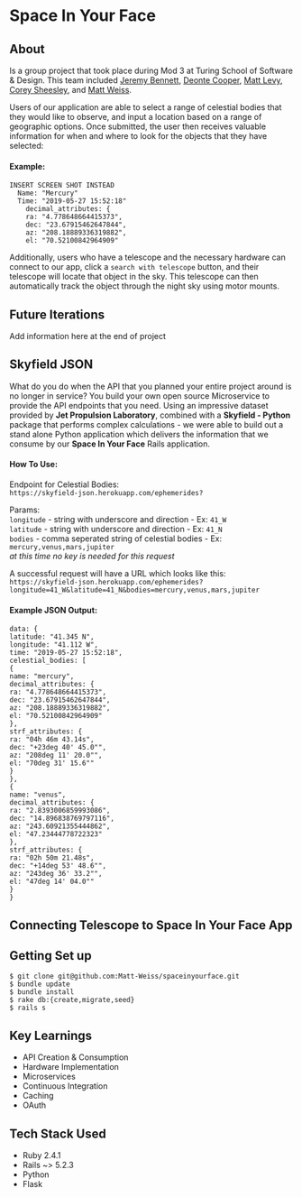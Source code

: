 # Space In Your Face

## About
Is a group project that took place during Mod 3 at Turing School of Software & Design. This team included [Jeremy Bennett](https://github.com/JaxJafinPapau), [Deonte Cooper](https://github.com/djc00p), [Matt Levy](https://github.com/milevy1), [Corey Sheesley](https://github.com/CSheesley?tab=repositories), and [Matt Weiss](https://github.com/Matt-Weiss).

Users of our application are able to select a range of celestial bodies that they would like to observe, and input a location based on a range of geographic options. Once submitted, the user then receives valuable information for when and where to look for the objects that they have selected: 

#### Example:
```
INSERT SCREEN SHOT INSTEAD
  Name: "Mercury"
  Time: "2019-05-27 15:52:18"
    decimal_attributes: {
    ra: "4.778648664415373",
    dec: "23.67915462647844",
    az: "208.18889336319882",
    el: "70.52100842964909"
```
Additionally, users who have a telescope and the necessary hardware can connect to our app, click a `search with telescope` button, and their telescope will locate that object in the sky. This telescope can then automatically track the object through the night sky using motor mounts. 

## Future Iterations
Add information here at the end of project

## Skyfield JSON
What do you do when the API that you planned your entire project around is no longer in service? You build your own open source Microservice to provide the API endpoints that you need. Using an impressive dataset provided by **Jet Propulsion Laboratory**, combined with a **Skyfield - Python** package that performs complex calculations - we were able to build out a stand alone Python application which delivers the information that we consume by our **Space In Your Face** Rails application.

#### How To Use:

Endpoint for Celestial Bodies:\
`https://skyfield-json.herokuapp.com/ephemerides?`

Params:\
`longitude` - string with underscore and direction - Ex: `41_W`\
`latitude` - string with underscore and direction - Ex: `41_N`\
`bodies` - comma seperated string of celestial bodies - Ex: `mercury,venus,mars,jupiter`\
*at this time no key is needed for this request*

A successful request will have a URL which looks like this: \
`https://skyfield-json.herokuapp.com/ephemerides?longitude=41_W&latitude=41_N&bodies=mercury,venus,mars,jupiter`

#### Example JSON Output:
```
data: {
latitude: "41.345 N",
longitude: "41.112 W",
time: "2019-05-27 15:52:18",
celestial_bodies: [
{
name: "mercury",
decimal_attributes: {
ra: "4.778648664415373",
dec: "23.67915462647844",
az: "208.18889336319882",
el: "70.52100842964909"
},
strf_attributes: {
ra: "04h 46m 43.14s",
dec: "+23deg 40' 45.0"",
az: "208deg 11' 20.0"",
el: "70deg 31' 15.6""
}
},
{
name: "venus",
decimal_attributes: {
ra: "2.8393006859993086",
dec: "14.896838769797116",
az: "243.60921355444862",
el: "47.23444778722323"
},
strf_attributes: {
ra: "02h 50m 21.48s",
dec: "+14deg 53' 48.6"",
az: "243deg 36' 33.2"",
el: "47deg 14' 04.0""
}
}
```

## Connecting Telescope to **Space In Your Face** App



## Getting Set up
```
$ git clone git@github.com:Matt-Weiss/spaceinyourface.git
$ bundle update
$ bundle install
$ rake db:{create,migrate,seed}
$ rails s
```


## Key Learnings
- API Creation & Consumption
- Hardware Implementation
- Microservices
- Continuous Integration
- Caching
- OAuth

## Tech Stack Used
- Ruby 2.4.1
- Rails ~> 5.2.3
- Python
- Flask
